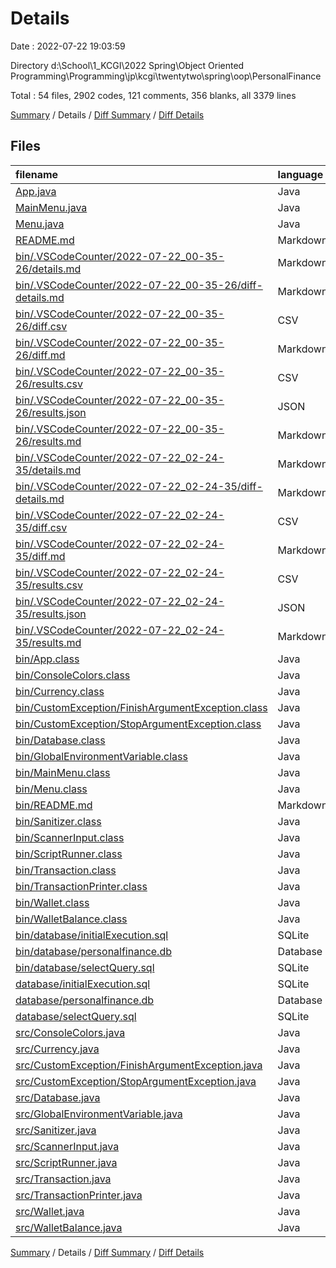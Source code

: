 # Details

Date : 2022-07-22 19:03:59

Directory d:\\School\\1_KCGI\\2022 Spring\\Object Oriented Programming\\Programming\\jp\\kcgi\\twentytwo\\spring\\oop\\PersonalFinance

Total : 54 files,  2902 codes, 121 comments, 356 blanks, all 3379 lines

[Summary](results.md) / Details / [Diff Summary](diff.md) / [Diff Details](diff-details.md)

## Files
| filename | language | code | comment | blank | total |
| :--- | :--- | ---: | ---: | ---: | ---: |
| [App.java](/App.java) | Java | 5 | 5 | 3 | 13 |
| [MainMenu.java](/MainMenu.java) | Java | 456 | 14 | 54 | 524 |
| [Menu.java](/Menu.java) | Java | 3 | 0 | 2 | 5 |
| [README.md](/README.md) | Markdown | 10 | 0 | 9 | 19 |
| [bin/.VSCodeCounter/2022-07-22_00-35-26/details.md](/bin/.VSCodeCounter/2022-07-22_00-35-26/details.md) | Markdown | 49 | 0 | 6 | 55 |
| [bin/.VSCodeCounter/2022-07-22_00-35-26/diff-details.md](/bin/.VSCodeCounter/2022-07-22_00-35-26/diff-details.md) | Markdown | 9 | 0 | 6 | 15 |
| [bin/.VSCodeCounter/2022-07-22_00-35-26/diff.csv](/bin/.VSCodeCounter/2022-07-22_00-35-26/diff.csv) | CSV | 2 | 0 | 0 | 2 |
| [bin/.VSCodeCounter/2022-07-22_00-35-26/diff.md](/bin/.VSCodeCounter/2022-07-22_00-35-26/diff.md) | Markdown | 12 | 0 | 7 | 19 |
| [bin/.VSCodeCounter/2022-07-22_00-35-26/results.csv](/bin/.VSCodeCounter/2022-07-22_00-35-26/results.csv) | CSV | 42 | 0 | 0 | 42 |
| [bin/.VSCodeCounter/2022-07-22_00-35-26/results.json](/bin/.VSCodeCounter/2022-07-22_00-35-26/results.json) | JSON | 1 | 0 | 0 | 1 |
| [bin/.VSCodeCounter/2022-07-22_00-35-26/results.md](/bin/.VSCodeCounter/2022-07-22_00-35-26/results.md) | Markdown | 23 | 0 | 7 | 30 |
| [bin/.VSCodeCounter/2022-07-22_02-24-35/details.md](/bin/.VSCodeCounter/2022-07-22_02-24-35/details.md) | Markdown | 56 | 0 | 6 | 62 |
| [bin/.VSCodeCounter/2022-07-22_02-24-35/diff-details.md](/bin/.VSCodeCounter/2022-07-22_02-24-35/diff-details.md) | Markdown | 24 | 0 | 6 | 30 |
| [bin/.VSCodeCounter/2022-07-22_02-24-35/diff.csv](/bin/.VSCodeCounter/2022-07-22_02-24-35/diff.csv) | CSV | 17 | 0 | 0 | 17 |
| [bin/.VSCodeCounter/2022-07-22_02-24-35/diff.md](/bin/.VSCodeCounter/2022-07-22_02-24-35/diff.md) | Markdown | 24 | 0 | 7 | 31 |
| [bin/.VSCodeCounter/2022-07-22_02-24-35/results.csv](/bin/.VSCodeCounter/2022-07-22_02-24-35/results.csv) | CSV | 49 | 0 | 0 | 49 |
| [bin/.VSCodeCounter/2022-07-22_02-24-35/results.json](/bin/.VSCodeCounter/2022-07-22_02-24-35/results.json) | JSON | 1 | 0 | 0 | 1 |
| [bin/.VSCodeCounter/2022-07-22_02-24-35/results.md](/bin/.VSCodeCounter/2022-07-22_02-24-35/results.md) | Markdown | 27 | 0 | 7 | 34 |
| [bin/App.class](/bin/App.class) | Java | 11 | 0 | 0 | 11 |
| [bin/ConsoleColors.class](/bin/ConsoleColors.class) | Java | 13 | 0 | 0 | 13 |
| [bin/Currency.class](/bin/Currency.class) | Java | 19 | 0 | 0 | 19 |
| [bin/CustomException/FinishArgumentException.class](/bin/CustomException/FinishArgumentException.class) | Java | 6 | 0 | 0 | 6 |
| [bin/CustomException/StopArgumentException.class](/bin/CustomException/StopArgumentException.class) | Java | 6 | 0 | 0 | 6 |
| [bin/Database.class](/bin/Database.class) | Java | 117 | 0 | 2 | 119 |
| [bin/GlobalEnvironmentVariable.class](/bin/GlobalEnvironmentVariable.class) | Java | 29 | 0 | 0 | 29 |
| [bin/MainMenu.class](/bin/MainMenu.class) | Java | 211 | 0 | 8 | 219 |
| [bin/Menu.class](/bin/Menu.class) | Java | 2 | 0 | 0 | 2 |
| [bin/README.md](/bin/README.md) | Markdown | 10 | 0 | 9 | 19 |
| [bin/Sanitizer.class](/bin/Sanitizer.class) | Java | 74 | 0 | 0 | 74 |
| [bin/ScannerInput.class](/bin/ScannerInput.class) | Java | 38 | 0 | 1 | 39 |
| [bin/ScriptRunner.class](/bin/ScriptRunner.class) | Java | 23 | 0 | 0 | 23 |
| [bin/Transaction.class](/bin/Transaction.class) | Java | 50 | 0 | 0 | 50 |
| [bin/TransactionPrinter.class](/bin/TransactionPrinter.class) | Java | 35 | 0 | 1 | 36 |
| [bin/Wallet.class](/bin/Wallet.class) | Java | 16 | 0 | 0 | 16 |
| [bin/WalletBalance.class](/bin/WalletBalance.class) | Java | 17 | 0 | 0 | 17 |
| [bin/database/initialExecution.sql](/bin/database/initialExecution.sql) | SQLite | 192 | 0 | 15 | 207 |
| [bin/database/personalfinance.db](/bin/database/personalfinance.db) | Database | 60 | 0 | 1 | 61 |
| [bin/database/selectQuery.sql](/bin/database/selectQuery.sql) | SQLite | 33 | 0 | 12 | 45 |
| [database/initialExecution.sql](/database/initialExecution.sql) | SQLite | 192 | 0 | 15 | 207 |
| [database/personalfinance.db](/database/personalfinance.db) | Database | 60 | 0 | 1 | 61 |
| [database/selectQuery.sql](/database/selectQuery.sql) | SQLite | 33 | 0 | 12 | 45 |
| [src/ConsoleColors.java](/src/ConsoleColors.java) | Java | 59 | 8 | 7 | 74 |
| [src/Currency.java](/src/Currency.java) | Java | 31 | 0 | 8 | 39 |
| [src/CustomException/FinishArgumentException.java](/src/CustomException/FinishArgumentException.java) | Java | 6 | 0 | 1 | 7 |
| [src/CustomException/StopArgumentException.java](/src/CustomException/StopArgumentException.java) | Java | 6 | 0 | 2 | 8 |
| [src/Database.java](/src/Database.java) | Java | 291 | 0 | 53 | 344 |
| [src/GlobalEnvironmentVariable.java](/src/GlobalEnvironmentVariable.java) | Java | 26 | 0 | 7 | 33 |
| [src/Sanitizer.java](/src/Sanitizer.java) | Java | 147 | 22 | 25 | 194 |
| [src/ScannerInput.java](/src/ScannerInput.java) | Java | 53 | 0 | 7 | 60 |
| [src/ScriptRunner.java](/src/ScriptRunner.java) | Java | 24 | 0 | 2 | 26 |
| [src/Transaction.java](/src/Transaction.java) | Java | 105 | 54 | 23 | 182 |
| [src/TransactionPrinter.java](/src/TransactionPrinter.java) | Java | 44 | 0 | 11 | 55 |
| [src/Wallet.java](/src/Wallet.java) | Java | 29 | 0 | 7 | 36 |
| [src/WalletBalance.java](/src/WalletBalance.java) | Java | 24 | 18 | 6 | 48 |

[Summary](results.md) / Details / [Diff Summary](diff.md) / [Diff Details](diff-details.md)